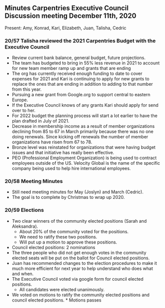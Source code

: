 ## Minutes Carpentries Executive Council Discussion meeting December 11th, 2020

Present: Amy, Konrad, Kari, Elizabeth, Juan, Talisha, Cedric

### 20/57 Talisha reviewed the 2021 Carpentries Budget with the Executive Council

*   Review current bank balance, general budget, future projections.
*   The team has budgeted to bring in 55% less revenue in 2021 to account for new team member ramp up and grants that are ending
*   The org has currently received enough funding to date to cover expenses for 2021 and Kari is continuing to apply for new grants to replace the ones that are ending in addition to adding to that number from this year.
*   Pursuing a new grant from Google.org to support central to eastern Europe.
*   If the Executive Council knows of any grants Kari should apply for send over to her.
*   For 2022 budget the planning process will start a lot earlier to have the plan drafted in July of 2021.
*   Decrease in membership income as a result of member organizations declining from 85 to 67 in March primarily because there was no one doing renewals. Since kicking off renewals the number of member organizations have risen from 67 to 78.
*   Bronze level was reinstated for organizations that were having budget issues and that initiative has really been effective.
*   PEO (Professional Employment Organization) is being used to contract employees outside of the US. Velocity Global is the name of the specific company being used to help hire international employees.

### 20/58 Meeting Minutes

*   Still need meeting minutes for May (Joslyn) and March (Cedric).
*   The goal is to complete by Christmas to wrap up 2020.

### 20/59 Elections

*   Two clear winners of the community elected positions (Sarah and Aleksandra).
    *    About 20% of the community voted for the positions.
    *    We need to ratify these two positions.
    *    Will put up a motion to approve these positions.
*   Council elected positions: 2 nominations
*   The three people who did not get enough votes in the community elected seats will be put on the ballot for Council elected positions.
*   Juan has recommended changes to the election procedures to make it much more efficient for next year to help understand who does what and when.
*   The Executive Council voted via google form for council elected positions.
    *    All candidates were elected unanimously.
*    We voted on motions to ratify the community elected positions and council elected positions.
    *   Motions passes

